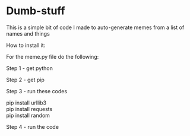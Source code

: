 # Dumb-stuff

This is a simple bit of code I made to auto-generate memes from a list of names and things


How to install it:

For the meme.py file do the following:

Step 1 - get python

Step 2 - get pip

Step 3 - run these codes

pip install urllib3 <br>
pip install requests <br>
pip install random

Step 4 - run the code
